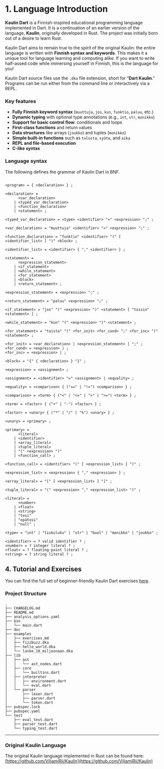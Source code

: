 # 1. Language Introduction

**Kaulin Dart** is a Finnish-inspired educational programming language implemented in Dart. It is a continuation of an earlier version of the language, **Kaulin**, originally developed in Rust. The project was initially born out of a desire to learn Rust.

Kaulin Dart aims to remain true to the spirit of the original Kaulin: the entire language is written with **Finnish syntax and keywords**. This makes it a unique tool for language learning and computing alike. If you want to write half-assed code while immersing yourself in Finnish, this is the language for you!

Kaulin Dart source files use the `.dka` file extension, short for “**Dart Kaulin**.” Programs can be run either from the command line or interactively via a REPL.

### Key features

- **Fully Finnish keyword syntax** (`muuttuja`, `jos`, `kun`, `funktio`, `paluu`, etc.)
- **Dynamic typing** with optional type annotations (e.g., `int`, `str`, `monikko`)
- **Support for basic control flow**: conditionals and loops
- **First-class functions** and return values
- **Data structures** like arrays (`joukko`) and tuples (`monikko`)
- **Simple built-in functions** such as `tulosta`, `syöte`, and `aika`
- **REPL and file-based execution**
- **C-like syntax**

### Language syntax
The following defines the grammar of Kaulin Dart in BNF.

```bnf

<program> = { <declaration> } ;

<declaration> =
      <var_declaration>
    | <typed_var_declaration>
    | <function_declaration>
    | <statement> ;

<typed_var_declaration> = <type> <identifier> "=" <expression> ";" ;

<var_declaration> = "muuttuja" <identifier> "=" <expression> ";" ;

<function_declaration> = "funktio" <identifier> "(" [ <identifier_list> ] ")" <block> ;

<identifier_list> = <identifier> { "," <identifier> } ;

<statement> =
      <expression_statement>
    | <if_statement>
    | <while_statement>
    | <for_statement>
    | <block>
    | <return_statement> ;

<expression_statement> = <expression> ";" ;

<return_statement> = "paluu" <expression> ";" ;

<if_statement> = "jos" "(" <expression> ")" <statement> [ "toisin" <statement> ] ;

<while_statement> = "kun" "(" <expression> ")" <statement> ;

<for_statement> = "toista" "(" <for_init> <for_cond> ";" <for_inc> ")" <statement> ;

<for_init> = <var_declaration> | <expression_statement> | ";" ;
<for_cond> = <expression> | ;
<for_inc> = <expression> | ;

<block> = "{" { <declaration> } "}" ;

<expression> = <assignment> ;

<assignment> = <identifier> "=" <assignment> | <equality> ;

<equality> = <comparison> { ("==" | "!=") <comparison> } ;

<comparison> = <term> { ("<" | "<=" | ">" | ">=") <term> } ;

<term> = <factor> { ("+" | "-") <factor> } ;

<factor> = <unary> { ("*" | "/" | "%") <unary> } ;

<unary> = <primary> ;

<primary> =
      <literal>
    | <identifier>
    | <array_literal>
    | <tuple_literal>
    | "(" <expression> ")"
    | <function_call> ;

<function_call> = <identifier> "(" [ <expression_list> ] ")" ;

<expression_list> = <expression> { "," <expression> } ;

<array_literal> = "[" [ <expression_list> ] "]" ;

<tuple_literal> = "(" <expression> "," <expression_list> ")" ;

<literal> =
      <number>
    | <float>
    | <string>
    | "tosi"
    | "epätosi"
    | "null" ;

<type> = "int" | "liukuluku" | "str" | "bool" | "monikko" | "joukko" ;

<identifier> = ? valid identifier ? ;
<number> = ? integer literal ? ;
<float> = ? floating-point literal ? ;
<string> = ? string literal ? ;

```

## 4. Tutorial and Exercises

You can find the full set of beginner-friendly Kaulin Dart exercises [here](examples/exercises.md).

### Project Structure

```text
.
├── CHANGELOG.md
├── README.md
├── analysis_options.yaml
├── bin
│   └── main.dart
├── doc
├── examples
│   ├── exercises.md
│   ├── fizzbuzz.dka
│   ├── hello_world.dka
│   └── laske_10_miljoonaan.dka
├── lib
│   ├── ast
│   │   └── ast_nodes.dart
│   ├── core
│   │   └── builtins.dart
│   ├── interpreter
│   │   ├── environment.dart
│   │   └── eval.dart
│   └── parser
│       ├── lexer.dart
│       ├── parser.dart
│       └── token.dart
├── pubspec.lock
├── pubspec.yaml
└── test
    ├── eval_test.dart
    ├── parser_test.dart
    └── typing_test.dart
```

---

### Original Kaulin Language

The original Kaulin language implemented in Rust can be found here:  
[https://github.com/ViljamiRii/Kaulin](https://github.com/ViljamiRii/Kaulin)